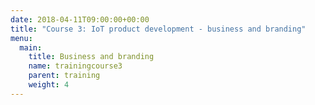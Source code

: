 ```yaml
---
date: 2018-04-11T09:00:00+00:00
title: "Course 3: IoT product development - business and branding"
menu:
  main:
    title: Business and branding
    name: trainingcourse3 
    parent: training
    weight: 4
---
```

